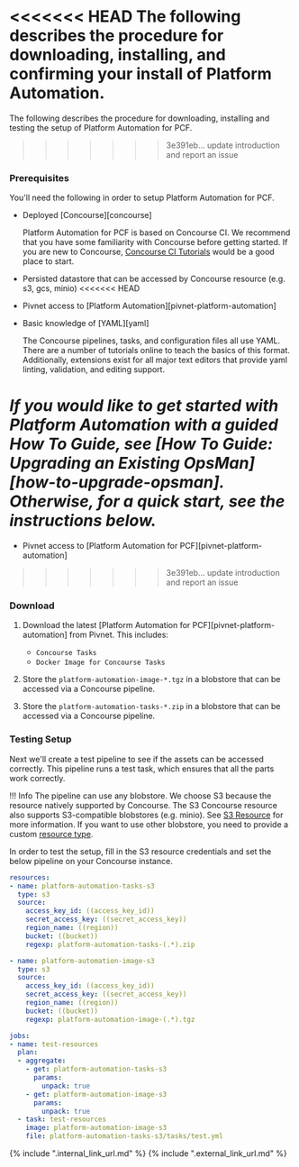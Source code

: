 

<<<<<<< HEAD
The following describes the procedure for downloading, installing, and confirming your install of Platform Automation.
=======
The following describes the procedure for downloading, installing and testing the setup of Platform Automation for PCF.
>>>>>>> 3e391eb... update introduction and report an issue

### Prerequisites

You'll need the following in order to setup Platform Automation for PCF.

* Deployed [Concourse][concourse]

    Platform Automation for PCF is based on Concourse CI.
    We recommend that you have some familiarity with Concourse before getting started.
    If you are new to Concourse, [Concourse CI Tutorials](https://docs.pivotal.io/p-concourse/guides.html) would be a good place to start.
    
* Persisted datastore that can be accessed by Concourse resource (e.g. s3, gcs, minio)
<<<<<<< HEAD
* Pivnet access to [Platform Automation][pivnet-platform-automation]
* Basic knowledge of [YAML][yaml]

    The Concourse pipelines, tasks, and configuration files all use YAML. There are
    a number of tutorials online to teach the basics of this format. Additionally, 
    extensions exist for all major text editors that provide yaml linting, 
    validation, and editing support.

_If you would like to get started with Platform Automation with a guided How To Guide,
see [How To Guide: Upgrading an Existing OpsMan][how-to-upgrade-opsman]. Otherwise,
for a quick start, see the instructions below._
=======
* Pivnet access to [Platform Automation for PCF][pivnet-platform-automation]
>>>>>>> 3e391eb... update introduction and report an issue

### Download

1. Download the latest [Platform Automation for PCF][pivnet-platform-automation] from Pivnet.
   This includes:
    * `Concourse Tasks`
    * `Docker Image for Concourse Tasks`

2. Store the `platform-automation-image-*.tgz`
   in a blobstore that can be accessed via a Concourse pipeline.

3. Store the `platform-automation-tasks-*.zip`
   in a blobstore that can be accessed via a Concourse pipeline.

### Testing Setup

Next we'll create a test pipeline to see if the assets can be accessed correctly.
   This pipeline runs a test task, which ensures that all the parts work correctly.

!!! Info
       The pipeline can use any blobstore.
       We choose S3 because the resource natively supported by Concourse.
       The S3 Concourse resource also supports S3-compatible blobstores (e.g. minio).
       See [S3 Resource](https://github.com/concourse/s3-resource#source-configuration) for more information.
       If you want to use other blobstore, you need to provide a custom [resource type](https://concourse-ci.org/resource-types.html).

 In order to test the setup, fill in the S3 resource credentials and set the below pipeline on your Concourse instance.

```yaml
resources:
- name: platform-automation-tasks-s3
  type: s3
  source:
    access_key_id: ((access_key_id))
    secret_access_key: ((secret_access_key))
    region_name: ((region))
    bucket: ((bucket))
    regexp: platform-automation-tasks-(.*).zip

- name: platform-automation-image-s3
  type: s3
  source:
    access_key_id: ((access_key_id))
    secret_access_key: ((secret_access_key))
    region_name: ((region))
    bucket: ((bucket))
    regexp: platform-automation-image-(.*).tgz

jobs:
- name: test-resources
  plan:
  - aggregate:
    - get: platform-automation-tasks-s3
      params:
        unpack: true
    - get: platform-automation-image-s3
      params:
        unpack: true
  - task: test-resources
    image: platform-automation-image-s3
    file: platform-automation-tasks-s3/tasks/test.yml
```

{% include ".internal_link_url.md" %}
{% include ".external_link_url.md" %}
